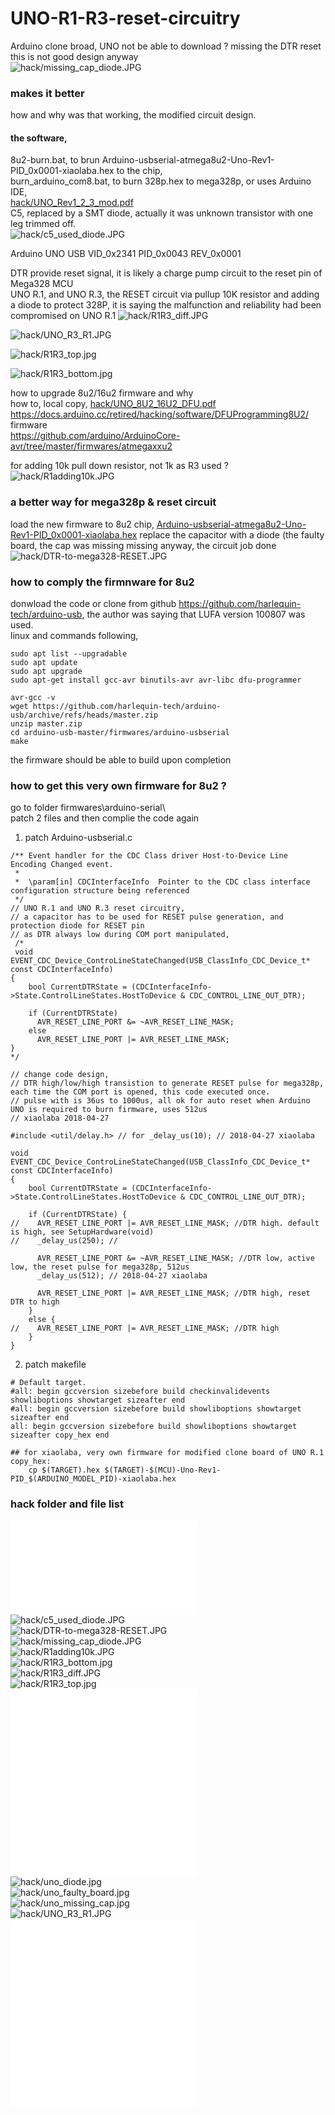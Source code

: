 # UNO-R1-R3-reset-circuitry
Arduino clone broad, UNO not be able to download ? missing the DTR reset  
this is not good design anyway  
![hack/missing_cap_diode.JPG](hack/missing_cap_diode.JPG)

### makes it better
how and why was that working, the modified circuit design.  
#### the software,  
8u2-burn.bat, to brun Arduino-usbserial-atmega8u2-Uno-Rev1-PID_0x0001-xiaolaba.hex to the chip,  
burn_arduino_com8.bat, to burn 328p.hex to mega328p, or uses Arduino IDE,   
[hack/UNO_Rev1_2_3_mod.pdf](hack/UNO_Rev1_2_3_mod.pdf)    
C5, replaced by a SMT diode, actually it was unknown transistor with one leg trimmed off.  
![hack/c5_used_diode.JPG](hack/c5_used_diode.JPG)  

Arduino UNO
USB VID_0x2341 PID_0x0043 REV_0x0001  


DTR provide reset signal, it is likely a charge pump circuit to the reset pin of Mega328 MCU  
UNO R.1, and UNO R.3, the RESET circuit via pullup 10K resistor and adding a diode to protect 328P, it is saying the malfunction and reliability had been compromised on UNO R.1
![hack/R1R3_diff.JPG](hack/R1R3_diff.JPG)

![hack/UNO_R3_R1.JPG](hack/UNO_R3_R1.JPG)

![hack/R1R3_top.jpg](hack/R1R3_top.jpg)

![hack/R1R3_bottom.jpg](hack/R1R3_bottom.jpg)








how to upgrade 8u2/16u2 firmware and why  
how to, local copy, [hack/UNO_8U2_16U2_DFU.pdf](hack/UNO_8U2_16U2_DFU.pdf)  
https://docs.arduino.cc/retired/hacking/software/DFUProgramming8U2/   
firmware  
https://github.com/arduino/ArduinoCore-avr/tree/master/firmwares/atmegaxxu2   

for adding 10k pull down resistor, not 1k as R3 used ?  
![hack/R1adding10k.JPG](hack/R1adding10k.JPG)


### a better way for mega328p & reset circuit
load the new firmware to 8u2 chip, [Arduino-usbserial-atmega8u2-Uno-Rev1-PID_0x0001-xiaolaba.hex](Arduino-usbserial-atmega8u2-Uno-Rev1-PID_0x0001-xiaolaba.hex)
replace the capacitor with a diode (the faulty board, the cap was missing missing anyway, the circuit
job done
![hack/DTR-to-mega328-RESET.JPG](hack/DTR-to-mega328-RESET.JPG)  


### how to comply the firmnware for 8u2
donwload the code or clone from github https://github.com/harlequin-tech/arduino-usb, the author was saying that LUFA version 100807 was used.  
linux and commands following,

```
sudo apt list --upgradable
sudo apt update
sudo apt upgrade
sudo apt-get install gcc-avr binutils-avr avr-libc dfu-programmer

avr-gcc -v
wget https://github.com/harlequin-tech/arduino-usb/archive/refs/heads/master.zip
unzip master.zip
cd arduino-usb-master/firmwares/arduino-usbserial
make
```

the firmware should be able to build upon completion


### how to get this very own firmware for 8u2 ?
go to folder firmwares\arduino-serial\  
patch 2 files and then complie the code again


1. patch Arduino-usbserial.c  
```
/** Event handler for the CDC Class driver Host-to-Device Line Encoding Changed event.
 *
 *  \param[in] CDCInterfaceInfo  Pointer to the CDC class interface configuration structure being referenced
 */
// UNO R.1 and UNO R.3 reset circuitry,
// a capacitor has to be used for RESET pulse generation, and protection diode for RESET pin
// as DTR always low during COM port manipulated, 
 /*
 void EVENT_CDC_Device_ControLineStateChanged(USB_ClassInfo_CDC_Device_t* const CDCInterfaceInfo)
{
	bool CurrentDTRState = (CDCInterfaceInfo->State.ControlLineStates.HostToDevice & CDC_CONTROL_LINE_OUT_DTR);

	if (CurrentDTRState)
	  AVR_RESET_LINE_PORT &= ~AVR_RESET_LINE_MASK;
	else
	  AVR_RESET_LINE_PORT |= AVR_RESET_LINE_MASK;
}
*/

// change code design,  
// DTR high/low/high transistion to generate RESET pulse for mega328p, each time the COM port is opened, this code executed once.
// pulse with is 36us to 1000us, all ok for auto reset when Arduino UNO is required to burn firmware, uses 512us
// xiaolaba 2018-04-27

#include <util/delay.h> // for _delay_us(10); // 2018-04-27 xiaolaba

void EVENT_CDC_Device_ControLineStateChanged(USB_ClassInfo_CDC_Device_t* const CDCInterfaceInfo)
{
	bool CurrentDTRState = (CDCInterfaceInfo->State.ControlLineStates.HostToDevice & CDC_CONTROL_LINE_OUT_DTR);

	if (CurrentDTRState) {
//	  AVR_RESET_LINE_PORT |= AVR_RESET_LINE_MASK; //DTR high. default is high, see SetupHardware(void)
//	  _delay_us(250); //

	  AVR_RESET_LINE_PORT &= ~AVR_RESET_LINE_MASK; //DTR low, active low, the reset pulse for mega328p, 512us
	  _delay_us(512); // 2018-04-27 xiaolaba

	  AVR_RESET_LINE_PORT |= AVR_RESET_LINE_MASK; //DTR high, reset DTR to high
	}
	else {
//	  AVR_RESET_LINE_PORT |= AVR_RESET_LINE_MASK; //DTR high
	}
}

```

2. patch makefile
```
# Default target.
#all: begin gccversion sizebefore build checkinvalidevents showliboptions showtarget sizeafter end
#all: begin gccversion sizebefore build showliboptions showtarget sizeafter end
all: begin gccversion sizebefore build showliboptions showtarget sizeafter copy_hex end

## for xiaolaba, very own firmware for modified clone board of UNO R.1
copy_hex:
	cp $(TARGET).hex $(TARGET)-$(MCU)-Uno-Rev1-PID_$(ARDUINO_MODEL_PID)-xiaolaba.hex
```


### hack folder and file list
![hack/ATmega8U2_16U232U2-Complete-Datasheet.pdf](hack/ATmega8U2_16U232U2-Complete-Datasheet.pdf)  
![hack/c5_used_diode.JPG](hack/c5_used_diode.JPG)  
![hack/DTR-to-mega328-RESET.JPG](hack/DTR-to-mega328-RESET.JPG)  
![hack/missing_cap_diode.JPG](hack/missing_cap_diode.JPG)  
![hack/R1adding10k.JPG](hack/R1adding10k.JPG)  
![hack/R1R3_bottom.jpg](hack/R1R3_bottom.jpg)  
![hack/R1R3_diff.JPG](hack/R1R3_diff.JPG)  
![hack/R1R3_top.jpg](hack/R1R3_top.jpg)  
![hack/temp.txt](hack/temp.txt)  
![hack/UNO_8U2_16U2_DFU.pdf](hack/UNO_8U2_16U2_DFU.pdf)  
![hack/uno_diode.jpg](hack/uno_diode.jpg)  
![hack/uno_faulty_board.jpg](hack/uno_faulty_board.jpg)  
![hack/uno_missing_cap.jpg](hack/uno_missing_cap.jpg)  
![hack/UNO_R3_R1.JPG](hack/UNO_R3_R1.JPG)  
![hack/UNO_Rev1_2_3_mod.pdf](hack/UNO_Rev1_2_3_mod.pdf)  
![hack/USB-DFU-Bootloader-Datasheet.pdf](hack/USB-DFU-Bootloader-Datasheet.pdf)  
